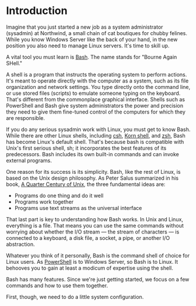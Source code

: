 # Introduction

Imagine that you just started a new job as a system administrator (sysadmin) at Northwind, a small chain of cat boutiques for chubby felines. While you know Windows Server like the back of your hand, in the new position you also need to manage Linux servers. It's time to skill up.

A vital tool you must learn is [Bash](https://en.wikipedia.org/wiki/Bash_(Unix_shell)). The name stands for "Bourne Again SHell." 

A shell is a program that instructs the operating system to perform actions. It's meant to operate directly with the computer as a system, such as its file organization and network settings. You type directly onto the command line, or use stored files (scripts) to emulate someone typing on the keyboard. That's different from the commonplace graphical interface. Shells such as PowerShell and Bash give system administrators the power and precision they need to give them fine-tuned control of the computers for which they are responsible. 

If you do any serious sysadmin work with Linux, you must get to know Bash. While there are other Linux shells, including [csh](https://en.wikipedia.org/wiki/C_shell), [Korn shell](https://en.wikipedia.org/wiki/KornShell), and [zsh](https://en.wikipedia.org/wiki/Z_shell), Bash has become Linux's default shell. That's because bash is compatible with Unix's first serious shell, sh; it incorporates the best features of its predecessors. Bash includes its own built-in commands and can invoke external programs.

One reason for its success is its simplicity. Bash, like the rest of Linux, is based on the Unix design philosophy. As Peter Salus summarized in his book, [A Quarter Century of Unix](https://www.amazon.com/Quarter-Century-UNIX-Peter-Salus/dp/0201547775/ref=sr_1_1), the three fundamental ideas are:
- Programs do one thing and do it well
- Programs work together
- Programs use text streams as the universal interface

That last part is key to understanding how Bash works. In Unix and Linux, everything is a file. That means you can use the same commands without worrying about whether the I/O stream — the stream of characters — is connected to a keyboard, a disk file, a socket, a pipe, or another I/O abstraction.

Whatever you think of it personally, Bash is the command shell of choice for Linux users. As [PowerShell](https://docs.microsoft.com/en-us/powershell/scripting/overview?view=powershell-6) is to Windows Server, so Bash is to Linux. It behooves you to gain at least a modicum of expertise using the shell.

Bash has many features. Since we're just getting started, we focus on a few commands and how to use them together.

First, though, we need to do a little system configuration.